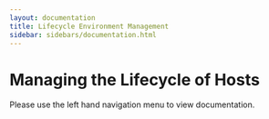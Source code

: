 ```yaml
---
layout: documentation
title: Lifecycle Environment Management
sidebar: sidebars/documentation.html
---
```


# Managing the Lifecycle of Hosts

Please use the left hand navigation menu to view documentation.
